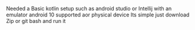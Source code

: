 Needed a Basic kotlin setup such as android studio or Intellij with an emulator android 10 supported aor physical device
Its simple just download Zip or git bash and run it 
